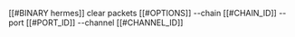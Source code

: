 [[#BINARY hermes]] clear packets [[#OPTIONS]] --chain [[#CHAIN_ID]] --port [[#PORT_ID]] --channel [[#CHANNEL_ID]]

